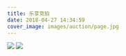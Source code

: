```yaml
---
title: 乐享竞拍
date: 2018-04-27 14:34:59
cover_image: images/auction/page.jpg
---
```

<img class="img-fluid project-img" src="view.png" />
<img class="img-fluid project-img" src="ui.png" />
